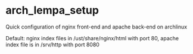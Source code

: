 # arch_lempa_setup
Quick configuration of nginx front-end and apache back-end on archlinux

Default: nginx index files in /ust/share/nginx/html with port 80, apache index file is in /srv/http with port 8080
